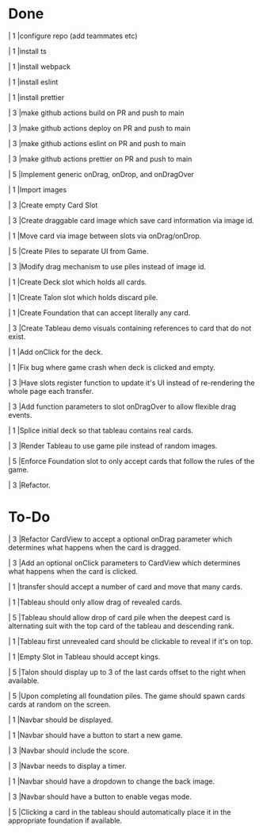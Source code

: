 # Done

| 1 |configure repo (add teammates etc) 

| 1 |install ts 

| 1 |install webpack 

| 1 |install eslint 

| 1 |install prettier 

| 3 |make github actions build on PR and push to main 

| 3 |make github actions deploy on PR and push to main 

| 3 |make github actions eslint on PR and push to main 

| 3 |make github actions prettier on PR and push to main

| 5 |Implement generic onDrag, onDrop, and onDragOver

| 1 |Import images

| 3 |Create empty Card Slot

| 3 |Create draggable card image which save card information via image id.

| 1 |Move card via image between slots via onDrag/onDrop.

| 5 |Create Piles to separate UI from Game.

| 3 |Modify drag mechanism to use piles instead of image id.

| 1 |Create Deck slot which holds all cards.

| 1 |Create Talon slot which holds discard pile.

| 1 |Create Foundation that can accept literally any card.

| 3 |Create Tableau demo visuals containing references to card that do not exist.

| 1 |Add onClick for the deck.

| 1 |Fix bug where game crash when deck is clicked and empty.

| 3 |Have slots register function to update it's UI instead of re-rendering the whole page each transfer.

| 3 |Add function parameters to slot onDragOver to allow flexible drag events.

| 1 |Splice initial deck so that tableau contains real cards.

| 3 |Render Tableau to use game pile instead of random images.

| 5 |Enforce Foundation slot to only accept cards that follow the rules of the game.

| 3 |Refactor.

# To-Do

| 3 |Refactor CardView to accept a optional onDrag parameter which determines what happens when the card is dragged.

| 3 |Add an optional onClick parameters to CardView which determines what happens when the card is clicked.

| 1 |transfer should accept a number of card and move that many cards.

| 1 |Tableau should only allow drag of revealed cards.

| 5 |Tableau should allow drop of card pile when the deepest card is alternating suit with the top card of the tableau and descending rank.

| 1 |Tableau first unrevealed card should be clickable to reveal if it's on top.

| 1 |Empty Slot in Tableau should accept kings.

| 5 |Talon should display up to 3 of the last cards offset to the right when available.

| 5 |Upon completing all foundation piles. The game should spawn cards cards at random on the screen.

| 1 |Navbar should be displayed.

| 1 |Navbar should have a button to start a new game.

| 3 |Navbar should include the score.

| 3 |Navbar needs to display a timer.

| 1 |Navbar should have a dropdown to change the back image.

| 3 |Navbar should have a button to enable vegas mode.

| 5 |Clicking a card in the tableau should automatically place it in the appropriate foundation if available.

